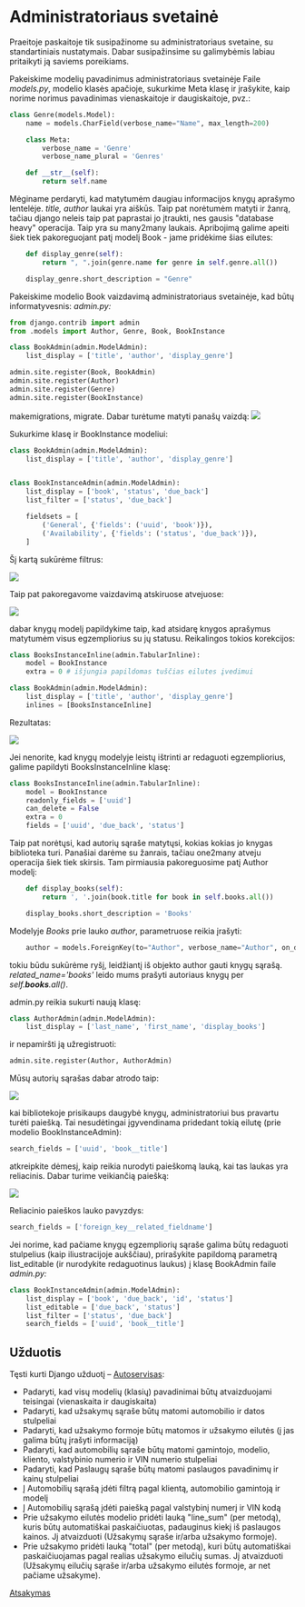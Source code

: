 # Administratoriaus svetainė

Praeitoje paskaitoje tik susipažinome su administratoriaus svetaine, su standartiniais nustatymais. Dabar susipažinsime su galimybėmis labiau pritaikyti ją saviems poreikiams. 

Pakeiskime modelių pavadinimus administratoriaus svetainėje
Faile *models.py*, modelio klasės apačioje, sukurkime Meta klasę ir įrašykite, kaip norime norimus pavadinimas vienaskaitoje ir daugiskaitoje, pvz.:

```python
class Genre(models.Model):
    name = models.CharField(verbose_name="Name", max_length=200)

    class Meta:
        verbose_name = 'Genre'
        verbose_name_plural = 'Genres'

    def __str__(self):
        return self.name
```

Mėginame perdaryti, kad matytumėm daugiau informacijos knygų aprašymo lentelėje. *title, author* laukai yra aiškūs. Taip pat norėtumėm matyti ir žanrą, tačiau django neleis taip pat paprastai jo įtraukti, nes gausis "database heavy" operacija. Taip yra su many2many laukais. Apribojimą galime apeiti šiek tiek pakoreguojant patį modelį Book - jame pridėkime šias eilutes:

```python
    def display_genre(self):
        return ", ".join(genre.name for genre in self.genre.all())

    display_genre.short_description = "Genre"
```

Pakeiskime modelio Book vaizdavimą administratoriaus svetainėje, kad būtų informatyvesnis:
*admin.py:*

```python
from django.contrib import admin
from .models import Author, Genre, Book, BookInstance

class BookAdmin(admin.ModelAdmin):
    list_display = ['title', 'author', 'display_genre']

admin.site.register(Book, BookAdmin) 
admin.site.register(Author)
admin.site.register(Genre)
admin.site.register(BookInstance)
```

makemigrations, migrate. Dabar turėtume matyti panašų vaizdą:
![](book_list.png)

Sukurkime klasę ir BookInstance modeliui:

```python
class BookAdmin(admin.ModelAdmin):
    list_display = ['title', 'author', 'display_genre']


class BookInstanceAdmin(admin.ModelAdmin):
    list_display = ['book', 'status', 'due_back']
    list_filter = ['status', 'due_back']

    fieldsets = [
        ('General', {'fields': ('uuid', 'book')}),
        ('Availability', {'fields': ('status', 'due_back')}),
    ]
```

Šį kartą sukūrėme filtrus:

![](admin_filters.png)

Taip pat pakoregavome vaizdavimą atskiruose atvejuose:

![](bookinstanceadmin.png)

dabar knygų modelį papildykime taip, kad atsidarę knygos aprašymus matytumėm visus egzempliorius su jų statusu. Reikalingos tokios korekcijos:

```python
class BooksInstanceInline(admin.TabularInline):
    model = BookInstance
    extra = 0 # išjungia papildomas tuščias eilutes įvedimui

class BookAdmin(admin.ModelAdmin):
    list_display = ['title', 'author', 'display_genre']
    inlines = [BooksInstanceInline]
```

Rezultatas:

![](inline_instances.png)

Jei nenorite, kad knygų modelyje leistų ištrinti ar redaguoti egzempliorius, galime papildyti BooksInstanceInline klasę:

```python
class BooksInstanceInline(admin.TabularInline):
    model = BookInstance
    readonly_fields = ['uuid']
    can_delete = False
    extra = 0
    fields = ['uuid', 'due_back', 'status']
```

Taip pat norėtųsi, kad autorių sąraše matytųsi, kokias kokias jo knygas biblioteka turi. Panašiai darėme su žanrais, tačiau one2many atveju operacija šiek tiek skirsis. Tam pirmiausia pakoreguosime patį Author modelį:

```python
    def display_books(self):
        return ', '.join(book.title for book in self.books.all())

    display_books.short_description = 'Books'
```

Modelyje *Books* prie lauko *author*, parametruose reikia įrašyti:

```python
    author = models.ForeignKey(to="Author", verbose_name="Author", on_delete=models.SET_NULL, null=True, blank=True, related_name="books")
```

tokiu būdu sukūrėme ryšį, leidžiantį iš objekto author gauti knygų sąrašą. *related_name='books'* leido mums prašyti autoriaus knygų per *self.**books**.all()*.

admin.py reikia sukurti naują klasę:

```python
class AuthorAdmin(admin.ModelAdmin):
    list_display = ['last_name', 'first_name', 'display_books']
```

ir nepamiršti ją užregistruoti:

```python
admin.site.register(Author, AuthorAdmin)
```

Mūsų autorių sąrašas dabar atrodo taip:

![](autoriai_admin.png)

kai bibliotekoje prisikaups daugybė knygų, administratoriui bus pravartu turėti paiešką. Tai nesudėtingai įgyvendinama pridedant tokią eilutę (prie modelio BookInstanceAdmin):

```python
search_fields = ['uuid', 'book__title']
```

atkreipkite dėmesį, kaip reikia nurodyti paieškomą lauką, kai tas laukas yra reliacinis. Dabar turime veikiančią paiešką:

![](paieska_admin.png)

Reliacinio paieškos lauko pavyzdys:

```python
search_fields = ['foreign_key__related_fieldname']
```

Jei norime, kad pačiame knygų egzempliorių sąraše galima būtų redaguoti stulpelius (kaip iliustracijoje aukščiau), prirašykite papildomą parametrą list_editable (ir nurodykite redaguotinus laukus) į klasę BookAdmin faile *admin.py:* 

```python
class BookInstanceAdmin(admin.ModelAdmin):
    list_display = ['book', 'due_back', 'id', 'status']
    list_editable = ['due_back', 'status']
    list_filter = ['status', 'due_back']
    search_fields = ['uuid', 'book__title']
```

 ## Užduotis
Tęsti kurti Django užduotį – [Autoservisas](https://github.com/robotautas/kursas/wiki/Django-u%C5%BEduotis:-Autoservisas):
* Padaryti, kad visų modelių (klasių) pavadinimai būtų atvaizduojami teisingai (vienaskaita ir daugiskaita)
* Padaryti, kad užsakymų sąraše būtų matomi automobilio ir datos stulpeliai
* Padaryti, kad užsakymo formoje būtų matomos ir užsakymo eilutės (į jas galima būtų įrašyti informaciją)
* Padaryti, kad automobilių sąraše būtų matomi gamintojo, modelio, kliento, valstybinio numerio ir VIN numerio stulpeliai
* Padaryti, kad Paslaugų sąraše būtų matomi paslaugos pavadinimų ir kainų stulpeliai
* Į Automobilių sąrašą įdėti filtrą pagal klientą, automobilio gamintoją ir modelį
* Į Automobilių sąrašą įdėti paiešką pagal valstybinį numerį ir VIN kodą
* Prie užsakymo eilutės modelio pridėti lauką "line_sum" (per metodą), kuris būtų automatiškai paskaičiuotas, padauginus kiekį iš paslaugos kainos. Jį atvaizduoti (Užsakymų sąraše ir/arba užsakymo formoje).
* Prie užsakymo pridėti lauką "total" (per metodą), kuri būtų automatiškai paskaičiuojamas pagal realias užsakymo eilučių sumas. Jį atvaizduoti (Užsakymų eilučių sąraše ir/arba užsakymo eilutės formoje, ar net pačiame užsakyme).


[Atsakymas](https://github.com/DonatasNoreika/autoservisas)

